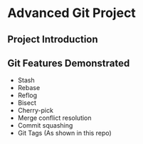 # Advanced Git Project
## Project Introduction

## Git Features Demonstrated
- Stash
- Rebase
- Reflog
- Bisect
- Cherry-pick
- Merge conflict resolution
- Commit squashing
- Git Tags (As shown in this repo)

